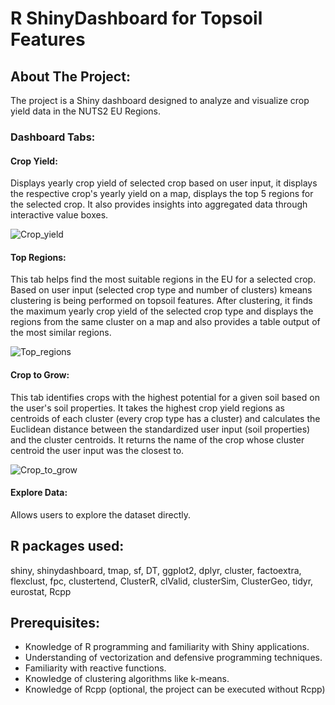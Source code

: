 # R ShinyDashboard for Topsoil Features

## About The Project:

The project is a Shiny dashboard designed to analyze and visualize crop yield data in the NUTS2 EU Regions.

### Dashboard Tabs:

#### Crop Yield:
Displays yearly crop yield of selected crop based on user input, it displays the respective crop's yearly yield on a map, displays the top 5 regions for the selected crop. It also provides insights into aggregated data through interactive value boxes.

![Crop_yield](https://github.com/wick404/ShinyDashboard/assets/173910609/a1697cc8-7918-466e-9c73-3de23a8cf1e7)

#### Top Regions:
This tab helps find the most suitable regions in the EU for a selected crop.
Based on user input (selected crop type and number of clusters) kmeans clustering is being performed on topsoil features. After clustering, it finds the maximum yearly crop yield of the selected crop type and displays the regions from the same cluster on a map and also provides a table output of the most similar regions.

![Top_regions](https://github.com/wick404/ShinyDashboard/assets/173910609/5cb5f59d-47eb-4544-9bc7-4947e68ffc85)

#### Crop to Grow:
This tab identifies crops with the highest potential for a given soil based on the user's soil properties.
It takes the highest crop yield regions as centroids of each cluster (every crop type has a cluster) and calculates the Euclidean distance between the standardized user input (soil properties) and the cluster centroids. It returns the name of the crop whose cluster centroid the user input was the closest to.

![Crop_to_grow](https://github.com/wick404/ShinyDashboard/assets/173910609/86926b61-afa6-458a-bb36-fd8d35dd3b58)

#### Explore Data:
Allows users to explore the dataset directly.

## R packages used:
shiny, shinydashboard, tmap, sf, DT, ggplot2, dplyr, cluster, factoextra, flexclust, fpc, clustertend, ClusterR, clValid, clusterSim, ClusterGeo, tidyr, eurostat, Rcpp

## Prerequisites:
- Knowledge of R programming and familiarity with Shiny applications.
- Understanding of vectorization and defensive programming techniques.
- Familiarity with reactive functions.
- Knowledge of clustering algorithms like k-means.
- Knowledge of Rcpp (optional, the project can be executed without Rcpp)


